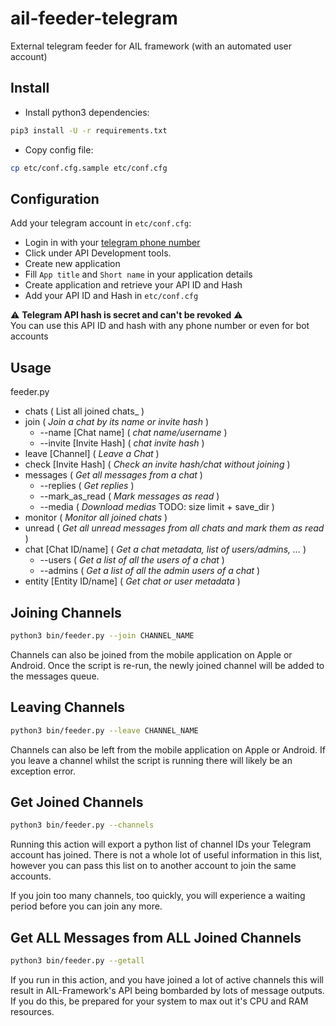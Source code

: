 # ail-feeder-telegram
External telegram feeder for AIL framework (with an automated user account)

## Install

- Install python3 dependencies:
```bash
pip3 install -U -r requirements.txt
```

- Copy config file:
```bash
cp etc/conf.cfg.sample etc/conf.cfg
```

## Configuration

Add your telegram account in `etc/conf.cfg`:
  - Login in with your [telegram phone number](https://my.telegram.org/auth)
  - Click under API Development tools.
  - Create new application
  - Fill `App title` and `Short name` in your application details
  - Create application and retrieve your API ID and Hash
  - Add your API ID and Hash in `etc/conf.cfg`


 :warning: **Telegram API hash is secret and can't be revoked** :warning:  
You can use this API ID and hash with any phone number or even for bot accounts


## Usage

feeder.py
* chats ( List all joined chats_ )
* join ( _Join a chat by its name or invite hash_ )
  * --name [Chat name] ( _chat name/username_ )
  * --invite [Invite Hash] ( _chat invite hash_ )
* leave [Channel] ( _Leave a Chat_ )
* check [Invite Hash] ( _Check an invite hash/chat without joining_ )
* messages ( _Get all messages from a chat_ )
  * --replies ( _Get replies_ )
  * --mark_as_read ( _Mark messages as read_ )
  * --media ( _Download medias_ TODO: size limit + save_dir )
* monitor ( _Monitor all joined chats_ )
* unread ( _Get all unread messages from all chats and mark them as read_ )
* chat [Chat ID/name] (  _Get a chat metadata, list of users/admins, ..._ )
  * --users ( _Get a list of all the users of a chat_ )
  * --admins ( _Get a list of all the admin users of a chat_ )
* entity [Entity ID/name] ( _Get chat or user metadata_ )

## Joining Channels
```bash
python3 bin/feeder.py --join CHANNEL_NAME 
```
Channels can also be joined from the mobile application on Apple or Android.
Once the script is re-run, the newly joined channel will be added to the messages queue.

## Leaving Channels
```bash
python3 bin/feeder.py --leave CHANNEL_NAME 
```
Channels can also be left from the mobile application on Apple or Android.
If you leave a channel whilst the script is running there will likely be an exception error.

## Get Joined Channels
```bash
python3 bin/feeder.py --channels 
```
Running this action will export a python list of channel IDs your Telegram account has joined.
There is not a whole lot of useful information in this list, however you can pass this list on to
another account to join the same accounts.

If you join too many channels, too quickly, you will experience a waiting period before you can join any more.

## Get ALL Messages from ALL Joined Channels
```bash
python3 bin/feeder.py --getall 
```
If you run in this action, and you have joined a lot of active channels
this will result in AIL-Framework's API being bombarded by lots of message outputs.
If you do this, be prepared for your system to max out it's CPU and RAM resources.
